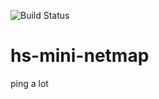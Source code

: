 ![Build Status](https://travis-ci.org/vdorr/hs-mini-netmap.svg?branch=master)
# hs-mini-netmap
ping a lot

